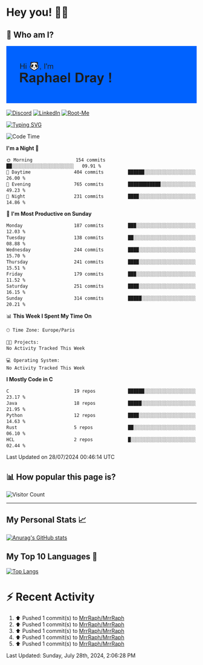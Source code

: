# **Hey you! 👋🏼**

## **🔎 Who am I?**

<img src="https://github.com/MrrRaph/MrrRaph/blob/master/header.png?raw=true">

[![Discord](https://img.shields.io/badge/Discord-7289DA?style=for-the-badge&logo=discord&logoColor=white
)](https://discordapp.com/users/MrRaph#4214/)
[![LinkedIn](https://img.shields.io/badge/LinkedIn-0077B5?style=for-the-badge&logo=linkedin&logoColor=white)](https://www.linkedin.com/in/raphaeldray/)
[![Root-Me](https://img.shields.io/badge/dynamic/json?color=yellowgreen&label=Root-me%20Score&query=score&style=for-the-badge&url=https://raw.githubusercontent.com/MrrRaph/MrrRaph/master/root-me-stats.json&logoColor=white)](https://www.root-me.org/PandHacker)


[![Typing SVG](https://readme-typing-svg.herokuapp.com?font=glory&size=23&multiline=true&height=65&lines=CyberSecurity+Engineer+%F0%9F%92%BB;Freelance+Fullstack+Developer)](https://git.io/typing-svg)

<!--START_SECTION:waka-->
![Code Time](http://img.shields.io/badge/Code%20Time-0%20secs-blue)

**I'm a Night 🦉** 

```text
🌞 Morning                154 commits         ██░░░░░░░░░░░░░░░░░░░░░░░   09.91 % 
🌆 Daytime                404 commits         ██████░░░░░░░░░░░░░░░░░░░   26.00 % 
🌃 Evening                765 commits         ████████████░░░░░░░░░░░░░   49.23 % 
🌙 Night                  231 commits         ████░░░░░░░░░░░░░░░░░░░░░   14.86 % 
```
📅 **I'm Most Productive on Sunday** 

```text
Monday                   187 commits         ███░░░░░░░░░░░░░░░░░░░░░░   12.03 % 
Tuesday                  138 commits         ██░░░░░░░░░░░░░░░░░░░░░░░   08.88 % 
Wednesday                244 commits         ████░░░░░░░░░░░░░░░░░░░░░   15.70 % 
Thursday                 241 commits         ████░░░░░░░░░░░░░░░░░░░░░   15.51 % 
Friday                   179 commits         ███░░░░░░░░░░░░░░░░░░░░░░   11.52 % 
Saturday                 251 commits         ████░░░░░░░░░░░░░░░░░░░░░   16.15 % 
Sunday                   314 commits         █████░░░░░░░░░░░░░░░░░░░░   20.21 % 
```


📊 **This Week I Spent My Time On** 

```text
🕑︎ Time Zone: Europe/Paris

🐱‍💻 Projects: 
No Activity Tracked This Week

💻 Operating System: 
No Activity Tracked This Week
```

**I Mostly Code in C** 

```text
C                        19 repos            ██████░░░░░░░░░░░░░░░░░░░   23.17 % 
Java                     18 repos            █████░░░░░░░░░░░░░░░░░░░░   21.95 % 
Python                   12 repos            ████░░░░░░░░░░░░░░░░░░░░░   14.63 % 
Rust                     5 repos             ██░░░░░░░░░░░░░░░░░░░░░░░   06.10 % 
HCL                      2 repos             █░░░░░░░░░░░░░░░░░░░░░░░░   02.44 % 
```




 Last Updated on 28/07/2024 00:46:14 UTC
<!--END_SECTION:waka-->

## **📊 How popular this page is?**

![Visitor Count](https://profile-counter.glitch.me/MrrRaph/count.svg)

---

## **My Personal Stats 📈**

[![Anurag's GitHub stats](https://github-readme-stats.vercel.app/api?username=mrrraph&count_private=true&show_icons=true&title_color=fff&text_color=fff&bg_color=30,36d1dc,904e95)](https://github.com/anuraghazra/github-readme-stats)

## **My Top 10 Languages 📣**

[![Top Langs](https://github-readme-stats.vercel.app/api/top-langs/?username=mrrraph&langs_count=10&layout=compact&hide=html,css&hide_title=true)](https://github.com/anuraghazra/github-readme-stats)


# **⚡ Recent Activity**

<!--RECENT_ACTIVITY:start-->
1. ⬆️ Pushed 1 commit(s) to [MrrRaph/MrrRaph](https://github.com/MrrRaph/MrrRaph)<br>
2. ⬆️ Pushed 1 commit(s) to [MrrRaph/MrrRaph](https://github.com/MrrRaph/MrrRaph)<br>
3. ⬆️ Pushed 1 commit(s) to [MrrRaph/MrrRaph](https://github.com/MrrRaph/MrrRaph)<br>
4. ⬆️ Pushed 1 commit(s) to [MrrRaph/MrrRaph](https://github.com/MrrRaph/MrrRaph)<br>
5. ⬆️ Pushed 1 commit(s) to [MrrRaph/MrrRaph](https://github.com/MrrRaph/MrrRaph)<br>
<!--RECENT_ACTIVITY:end-->
<!--RECENT_ACTIVITY:last_update-->
Last Updated: Sunday, July 28th, 2024, 2:06:28 PM
<!--RECENT_ACTIVITY:last_update_end-->
